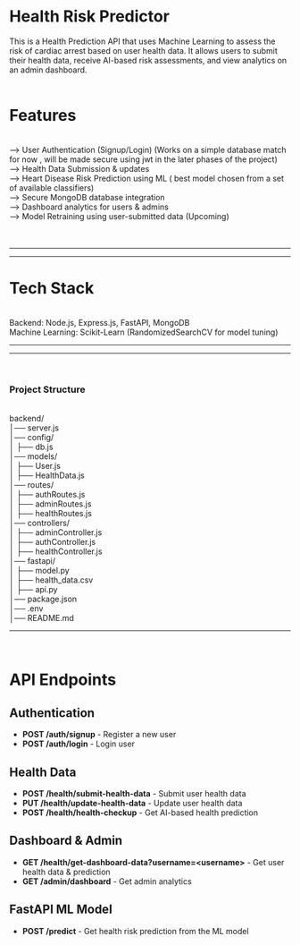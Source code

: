 <h1>Health Risk Predictor</h1> 
This is a Health Prediction API that uses Machine Learning to assess the risk of cardiac arrest based on user health data. It allows users to submit their health data, receive AI-based risk assessments, and view analytics on an admin dashboard.
<br>

<br>
<h1>Features</h1>

<br>
--> User Authentication (Signup/Login) (Works on a simple database match for now , will be made secure using jwt in the later phases of the project)

<br>
--> Health Data Submission & updates

<br>
--> Heart Disease Risk Prediction using ML ( best model chosen from a set of available classifiers)

<br>
--> Secure MongoDB database integration

<br>
--> Dashboard analytics for users & admins

<br>
--> Model Retraining using user-submitted data (Upcoming)

<br>

<br>

<br>
<hr>

<hr>
<h1>Tech Stack</h1>
<br>
Backend: Node.js, Express.js, FastAPI, MongoDB

<br>
Machine Learning: Scikit-Learn (RandomizedSearchCV for model tuning)
<hr>
<hr>
<br>
<h3>Project Structure</h3>

<br>
backend/

<br>
│── server.js

<br>
│── config/

<br>
│   ├── db.js

<br>
│── models/

<br>
│   ├── User.js

<br>
│   ├── HealthData.js

<br>
│── routes/

<br>
│   ├── authRoutes.js
<br>
│   ├── adminRoutes.js
<br>
│   ├── healthRoutes.js

<br>
│── controllers/

<br>
│   ├── adminController.js
<br>
│   ├── authController.js

<br>
│   ├── healthController.js

<br>
│── fastapi/

<br>
│   ├── model.py
<br>
│   ├── health_data.csv
<br>
│   ├── api.py

<br>
│── package.json

<br>
│── .env

<br>
│── README.md


<hr>
<br>
<h1>API Endpoints</h1>

  <h2>Authentication</h2>
  <ul>
      <li><strong>POST /auth/signup</strong> - Register a new user</li>
      <li><strong>POST /auth/login</strong> - Login user</li>
  </ul>

  <h2>Health Data</h2>
  <ul>
      <li><strong>POST /health/submit-health-data</strong> - Submit user health data</li>
      <li><strong>PUT /health/update-health-data</strong> - Update user health data</li>
      <li><strong>POST /health/health-checkup</strong> - Get AI-based health prediction</li>
  </ul>

  <h2>Dashboard & Admin</h2>
  <ul>
      <li><strong>GET /health/get-dashboard-data?username=&lt;username&gt;</strong> - Get user health data & prediction</li>
      <li><strong>GET /admin/dashboard</strong> - Get admin analytics</li>
  </ul>

  <h2>FastAPI ML Model</h2>
  <ul>
      <li><strong>POST /predict</strong> - Get health risk prediction from the ML model</li>
  </ul>

 


